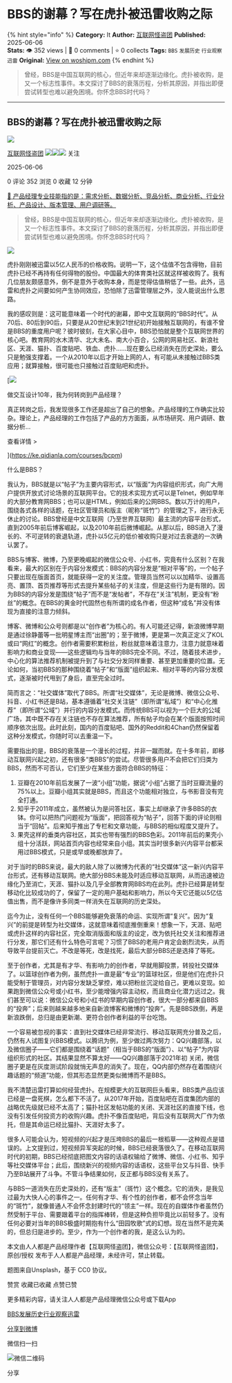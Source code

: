 # BBS的谢幕？写在虎扑被迅雷收购之际
{% hint style="info" %}
**Category:** It
**Author:** [互联网怪盗团](https://www.woshipm.com/u/1326017)
**Published:** 2025-06-06  
**Stats:** 👁️ 352 views | 💬 0 comments | ⭐ 0 collects
**Tags:** `BBS` `发展历史` `行业观察` `迅雷`
**Original:** [View on woshipm.com](https://www.woshipm.com/it/6226400.html)
{% endhint %}
> 曾经，BBS是中国互联网的核心，但近年来却逐渐边缘化。虎扑被收购，是又一个标志性事件。本文探讨了BBS的衰落历程，分析其原因，并指出即便尝试转型也难以避免困境。你怀念BBS时代吗？

---

## BBS的谢幕？写在虎扑被迅雷收购之际

[![](https://image.woshipm.com/wp-files/2021/09/5ny05ESGClmSe39q8DVx.jpg!/both/72x72)](https://www.woshipm.com/u/1326017)

[互联网怪盗团](https://www.woshipm.com/u/1326017) ![](https://static.woshipm.com/tag/1122_1@2x.png)![](https://static.woshipm.com/tag/2103_1@2x.png)![](https://static.woshipm.com/tag/2104_1@2x.png) 关注

2025-06-06

0 评论 352 浏览 0 收藏 12 分钟

[🔗 产品经理专业技能指的是：需求分析、数据分析、竞品分析、商业分析、行业分析、产品设计、版本管理、用户调研等。](https://ke.qidianla.com/courses/90pm)

> 曾经，BBS是中国互联网的核心，但近年来却逐渐边缘化。虎扑被收购，是又一个标志性事件。本文探讨了BBS的衰落历程，分析其原因，并指出即便尝试转型也难以避免困境。你怀念BBS时代吗？

![](https://image.woshipm.com/2024/07/03/d8c88ba2-38e8-11ef-a88c-00163e142b65.png)

虎扑刚刚被迅雷以5亿人民币的价格收购。说明一下，这个估值不包含得物，目前虎扑已经不再持有任何得物的股份。中国最大的体育类社区就这样被收购了。我有几位朋友颇感意外，倒不是意外于收购本身，而是觉得估值稍低了一些。此外，迅雷和虎扑之间要如何产生协同效应，恐怕除了迅雷管理层之外，没人能说出什么思路。

我的感叹则是：这可能意味着一个时代的谢幕，即中文互联网的“BBS时代”。从70后、80后到90后，只要是从20世纪末到21世纪初开始接触互联网的，有谁不曾是BBS的重度用户呢？彼时彼刻，在大家心目中，BBS恐怕就是整个互联网世界的核心吧。教育网的水木清华、北大未名、南大小百合，公网的网易社区、新浪社区、天涯、猫扑、百度贴吧、铁血、虎扑……现在要么已经消失在历史深处，要么只是勉强支撑着。一个从2010年以后才开始上网的人，有可能从未接触过BBS类应用；就算接触，很可能也只接触过百度贴吧和虎扑。

[![](https://image.woshipm.com/2023/08/02/769bf6f4-30e6-11ee-b3cb-00163e0b5ff3.png)

做交互设计10年，我为何转岗到产品经理？

真正转岗之后，我发现很多工作还是超出了自己的想象。产品经理的工作确实比较杂。理论上，产品经理的工作包括了产品的方方面面，从市场研究、用户调研、数据分析...

查看详情 >

](https://ke.qidianla.com/courses/bcpm)

什么是BBS？

我认为，BBS就是以“帖子”为主要内容形式，以“版面”为内容组织形式，向广大用户提供开放式讨论场景的互联网平台。它的技术实现方式可以是Telnet，例如早年的大部分教育网BBS；也可以是HTML，例如后来的公网BBS。数以万计的用户，围绕各式各样的话题，在社区管理员和版主（昵称“斑竹”）的管理之下，进行永无休止的讨论。BBS曾经是中文互联网（乃至世界互联网）最主流的内容平台形式，直到2005年前后博客崛起，以及2010年前后微博崛起。从那以后，BBS进入了漫长的、不可逆转的衰退轨道，虎扑以5亿元的低价被收购只是对过去衰退的一次确认罢了。

BBS与博客、微博，乃至更晚崛起的微信公众号、小红书，究竟有什么区别？在我看来，最大的区别在于内容分发模式：BBS的内容分发是“相对平等”的，一个帖子只要出现在版面首页，就能获得一定的关注度。管理员当然可以以加精华、设置高亮、置顶、首页推荐等形式去提升某些帖子的关注度，但是这些行为是有限的。因为BBS的内容分发是围绕“帖子”而不是“发帖者”，不存在“关注”机制，更没有“粉丝”的概念。在BBS的黄金时代固然也有所谓的成名作者，但这种“成名”并没有体现为直接的注意力倾斜。

博客、微博和公众号则都是以“创作者”为核心的。有人可能还记得，新浪微博早期是通过徐静蕾等一批明星博主而“出圈”的；至于微博，更是第一次真正定义了KOL或曰“网红”的概念。创作者需要积累粉丝，粉丝就意味着注意力，注意力就意味着影响力和商业变现——这些逻辑均与当年的BBS完全不同。不过，随着技术进步，中心化的算法推荐机制被提升到了与社交分发同样重要、甚至更加重要的位置。无论如何，当初BBS的那种围绕着“帖子”和“版面”组织起来、相对平等的内容分发模式，逐渐被时代甩到了身后，直至完全过时。

简而言之：“社交媒体”取代了BBS。所谓“社交媒体”，无论是微博、微信公众号、抖音、小红书还是B站，基本遵循着“社交关注链”（即所谓“私域”）和“中心化推荐”（即所谓“公域”）并行的内容分发模式。而传统BBS可以视为一个巨大的公域广场，其中既不存在关注链也不存在算法推荐，所有帖子均会在某个版面按照时间顺序依次出现。此时此刻，国内的百度贴吧、国外的Reddit和4Chan仍然保留着这种分发模式，你随时可以去重温一下。

需要指出的是，BBS的衰落是一个漫长的过程，并非一蹴而就。在十多年前，即移动互联网兴起之初，还有很多“类BBS”的尝试。尽管很多用户不会把它们归类为BBS，然而不可否认，它们至少在某些方面符合BBS的特征：

1.  豆瓣在2010年前后发展了一波“小组”功能，据说“小组”占据了当时豆瓣流量的75%以上。豆瓣小组其实就是BBS，而且这个功能相对独立，与书影音没有完全打通。
2.  知乎于2011年成立，虽然被认为是问答社区，事实上却继承了许多BBS的衣钵。你可以把热门问题视为“版面”，把回答视为“帖子”，回答下面的评论则相当于“回帖”。后来知乎推出了专栏和文章功能，与BBS的相似程度又提升了。
3.  果壳这样的垂类内容社区，其实也带有强烈的BBS色彩。2011年前后的果壳小组十分活跃，网站首页内容也经常来自小组。其实当时很多新兴内容平台都采用过BBS模式，只是或早或晚都放弃了。

对于当时的BBS来说，最大的敌人除了以微博为代表的“社交媒体”这一新兴内容平台形式，还有移动互联网。绝大部分BBS未能及时适应移动互联网，从而迅速被边缘化乃至消亡，天涯、猫扑以及几乎全部教育网BBS均在此列。虎扑已经算是转型移动化比较成功的了，保留了一定的用户基础和影响力，所以今天它还能以5亿估值出售，而不是像许多同类一样消失在互联网的历史深处。

迄今为止，没有任何一个BBS能够避免衰落的命运、实现所谓“复兴”。因为“复兴”的前提是转型为社交媒体，这就意味着彻底推倒重来！想象一下，天涯、贴吧或虎扑这样的内容社区，完全取消版面和版主的设定，改为依托社交关注和推荐进行分发，那它们还有什么特色可言呢？习惯了BBS的老用户肯定会剧烈流失，从而导致平台提前灭亡。不改是等死，改是找死，最后大部分BBS还是选择了等死。

至于创作者，尤其是有才华、有影响力的创作者，早就用脚投票，转投社交媒体了。以篮球创作者为例，虽然虎扑一直是最“专业”的篮球社区，但是他们在虎扑只能受制于管理员，对内容分发缺乏掌控，难以把粉丝沉淀给自己，更难以变现。如果跑到微信公众号或小红书，至少能增强内容主动权，而且商业化潜力远过之。我们甚至可以说：微信公众号和小红书的早期内容创作者，很大一部分都来自BBS的“投奔”；后来则越来越多地来自新浪博客和微博的“投奔”。先是BBS跌倒，再是新浪跌倒，总归是由更新潮、更符合创作者利益的平台吃饱。

一个容易被忽视的事实：直到社交媒体已经非常流行、移动互联网充分普及之后，仍然有人试图复兴BBS模式。以腾讯为例，至少做过两次努力：QQ兴趣部落，以及微信圈子——它们都是围绕着“话题”（相当于BBS的“版面”）、以“帖子”为内容组织形式的社区。其结果显然不算太好——QQ兴趣部落于2021年初 关闭，微信圈子更是在灰度测试阶段就悄无声息的消失了。现在，QQ内部仍然存在着围绕兴趣话题的“频道”功能，但其形态显然更类似微博而不是BBS。

我不清楚迅雷打算如何经营虎扑。在规模更大的互联网巨头看来，BBS类产品应该已经是一盘死棋，怎么都下不活了。从2017年开始，百度贴吧在百度集团内部的战略优先级就已经不太高了；猫扑社区发帖功能的关闭、天涯社区的直接下线，也没有引发任何投资方的收购兴趣。虎扑不像百度贴吧，背后没有互联网大厂作为依托，但是其命运已经比猫扑、天涯好太多了。

很多人可能会认为，短视频的兴起才是压垮BBS的最后一根稻草——这种观点是错误的。上文提到过，短视频异军突起的时候，BBS已经衰落很久了。在移动互联网时代的初期，BBS已经彻底把图文内容的话语权输给了微博、微信、小红书、知乎等社交媒体平台；此后，围绕新兴的视频内容的话语权，这些平台又与抖音、快手乃至B站展开了斗争。不管斗争结果如何，反正都与BBS没有关系了。

与BBS一道消失在历史深处的，还有“版主”（斑竹）这个概念。它的消失，是我见过最为大快人心的事件之一。任何有才华、有个性的创作者，都不会怀念当年的“斑竹”，就像普通人不会怀念封建时代的“领主”一样。现在的自媒体作者虽然仍然受制于平台、需要跟着平台的指挥棒转，但是这种负担毕竟比以前轻多了。没有任何必要对当年的BBS极盛时期抱有什么“田园牧歌”式的幻想。现在当然不是完美的，但总归是进步的。至少，作为一个创作者的我，是这么认为的。

本文由人人都是产品经理作者【互联网怪盗团】，微信公众号：【互联网怪盗团】，原创/授权 发布于人人都是产品经理，未经许可，禁止转载。

题图来自Unsplash，基于 CC0 协议。

赞赏 收藏已收藏 点赞已赞

更多精彩内容，请关注人人都是产品经理微信公众号或下载App

[BBS](https://www.woshipm.com/tag/bbs)[发展历史](https://www.woshipm.com/tag/%e5%8f%91%e5%b1%95%e5%8e%86%e5%8f%b2)[行业观察](https://www.woshipm.com/tag/%e8%a1%8c%e4%b8%9a%e8%a7%82%e5%af%9f)[迅雷](https://www.woshipm.com/tag/%e8%bf%85%e9%9b%b7)

[分享到微博](https://service.weibo.com/share/share.php?appkey=2775287854&title=BBS的谢幕？写在虎扑被迅雷收购之际&url=https://www.woshipm.com/it/6226400.html&pic=https://image.woshipm.com/2024/07/03/d8c88ba2-38e8-11ef-a88c-00163e142b65.png)

微信扫一扫

![微信二维码](https://api.pwmqr.com/qrcode/create/?url=https://www.woshipm.com/it/6226400.html)

分享